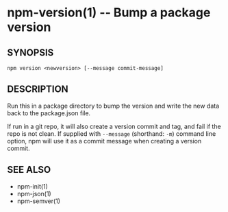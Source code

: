 npm-version(1) -- Bump a package version
========================================

## SYNOPSIS

    npm version <newversion> [--message commit-message]

## DESCRIPTION

Run this in a package directory to bump the version and write the new
data back to the package.json file.

If run in a git repo, it will also create a version commit and tag, and
fail if the repo is not clean.
If supplied with `--message` (shorthand: `-m`) command line option, npm
will use it as a commit message when creating a version commit.

## SEE ALSO

* npm-init(1)
* npm-json(1)
* npm-semver(1)
